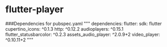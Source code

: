 # flutter-player

###Dependencies for pubspec.yaml
"""
dependencies:
  flutter:
    sdk: flutter
  cupertino_icons: ^0.1.3
  http: ^0.12.2
  audioplayers: ^0.15.1
  flutter_statusbarcolor: ^0.2.3
  assets_audio_player: ^2.0.9+2
  video_player: ^0.10.11+2
"""
